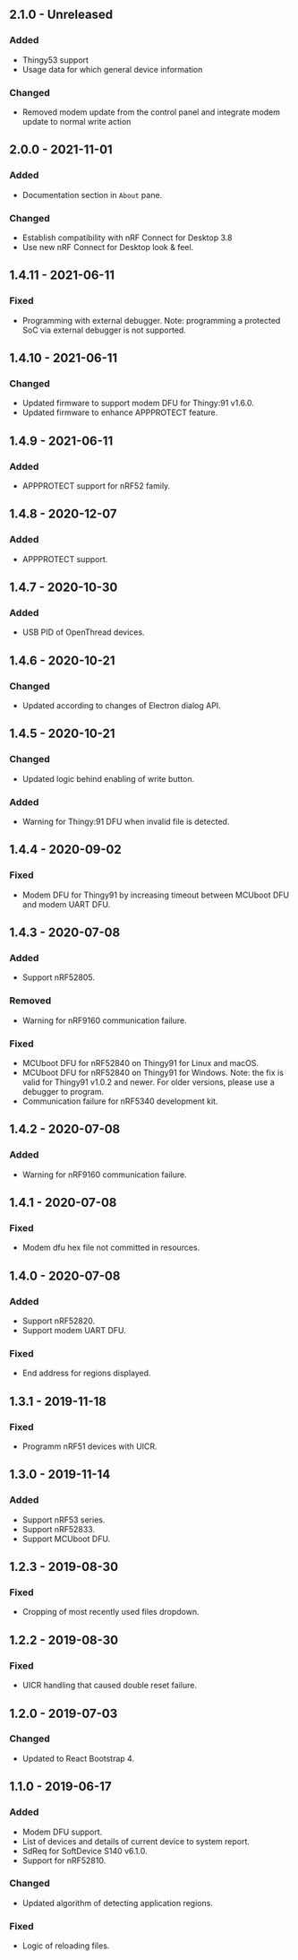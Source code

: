 ## 2.1.0 - Unreleased
### Added
- Thingy53 support
- Usage data for which general device information
### Changed
- Removed modem update from the control panel and integrate modem update to normal write action

## 2.0.0 - 2021-11-01
### Added
- Documentation section in `About` pane.

### Changed
- Establish compatibility with nRF Connect for Desktop 3.8
- Use new nRF Connect for Desktop look & feel.

## 1.4.11 - 2021-06-11
### Fixed
- Programming with external debugger. Note: programming a protected SoC via external debugger is not supported.

## 1.4.10 - 2021-06-11
### Changed
- Updated firmware to support modem DFU for Thingy:91 v1.6.0.
- Updated firmware to enhance APPPROTECT feature.

## 1.4.9 - 2021-06-11
### Added
- APPPROTECT support for nRF52 family.

## 1.4.8 - 2020-12-07
### Added
- APPPROTECT support.

## 1.4.7 - 2020-10-30
### Added
- USB PID of OpenThread devices.

## 1.4.6 - 2020-10-21
### Changed
- Updated according to changes of Electron dialog API.

## 1.4.5 - 2020-10-21
### Changed
- Updated logic behind enabling of write button.
### Added
- Warning for Thingy:91 DFU when invalid file is detected.

## 1.4.4 - 2020-09-02
### Fixed
- Modem DFU for Thingy91 by increasing timeout between MCUboot DFU and modem UART DFU.

## 1.4.3 - 2020-07-08
### Added
- Support nRF52805.
### Removed
- Warning for nRF9160 communication failure.
### Fixed
- MCUboot DFU for nRF52840 on Thingy91 for Linux and macOS.
- MCUboot DFU for nRF52840 on Thingy91 for Windows.
  Note: the fix is valid for Thingy91 v1.0.2 and newer.
  For older versions, please use a debugger to program.
- Communication failure for nRF5340 development kit.

## 1.4.2 - 2020-07-08
### Added
- Warning for nRF9160 communication failure.

## 1.4.1 - 2020-07-08
### Fixed
- Modem dfu hex file not committed in resources.

## 1.4.0 - 2020-07-08
### Added
- Support nRF52820.
- Support modem UART DFU.
### Fixed
- End address for regions displayed.

## 1.3.1 - 2019-11-18
### Fixed
- Programm nRF51 devices with UICR.

## 1.3.0 - 2019-11-14
### Added
- Support nRF53 series.
- Support nRF52833.
- Support MCUboot DFU.

## 1.2.3 - 2019-08-30
### Fixed
- Cropping of most recently used files dropdown.

## 1.2.2 - 2019-08-30
### Fixed
- UICR handling that caused double reset failure.

## 1.2.0 - 2019-07-03
### Changed
- Updated to React Bootstrap 4.

## 1.1.0 - 2019-06-17
### Added
- Modem DFU support.
- List of devices and details of current device to system report.
- SdReq for SoftDevice S140 v6.1.0.
- Support for nRF52810.
### Changed
- Updated algorithm of detecting application regions.
### Fixed
- Logic of reloading files.
